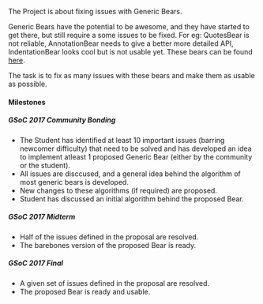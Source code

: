 The Project is about fixing issues with Generic Bears.

Generic Bears have the potential to be awesome, and they have started to get
there, but still require a some issues to be fixed. For eg: QuotesBear is not
reliable, AnnotationBear needs to give a better more detailed API, 
IndentationBear looks cool but is not usable yet. These bears can be found 
[here](https://github.com/coala/coala-bears/tree/master/bears/general).

The task is to fix as many issues with these bears and make them as usable
as possible.

#### Milestones

##### GSoC 2017 Community Bonding

 * The Student has identified at least 10 important issues (barring newcomer difficulty) that need to be solved and has developed an idea 
 to implement atleast 1 proposed Generic Bear (either by the community or the student).
 * All issues are disccused, and a general idea behind the algorithm of
 most generic bears is developed.
 * New changes to these algorithms (if required) are proposed.
 * Student has discussed an initial algorithm behind the proposed Bear.

##### GSoC 2017 Midterm

 * Half of the issues defined in the proposal are resolved.
 * The barebones version of the proposed Bear is ready.

##### GSoC 2017 Final

 * A given set of issues defined in the proposal are resolved.
 * The proposed Bear is ready and usable.


